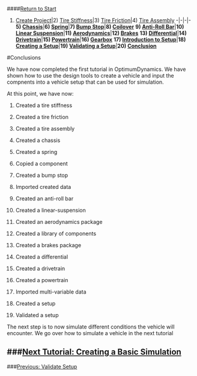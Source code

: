 ####[Return to Start](1_Tutorial_1.md)

1) [Create Project](2_Create_Project.md)|2) [Tire Stiffness](3_Tire_Stiffness.md)|3) [Tire Friction](4_Tire_Friction.md)|4) [Tire Assembly](5_TireAssy.md)
-|-|-|-
__5) [Chassis](6_Chassis.md)__|__6) [Spring](7_Spring.md)__|__7) [Bump Stop](8_BumpStop.md)__|__8) [Coilover](9_Coilover.md)__
__9) [Anti-Roll Bar](10_ARB.md)__|__10) [Linear Suspension](11_LinearSus.md)__|__11) [Aerodynamics](12_Aero.md)__|__12) [Brakes](13_Brakes.md)__
__13) [Differential](14_Diff.md)__|__14) [Drivetrain](15_DT.md)__|__15) [Powertrain](16_Powertrain.md)__|__16) [Gearbox](17_Gearbox.md)__
__17) [Introduction to Setup](18_Setupintro.md)__|__18) [Creating a Setup](19_Setup.md)__|__19) [Validating a Setup](20_ValidateSetup.md)__|__20) [Conclusion](21_Conclusion.md)__

#Conclusions

We have now completed the first tutorial in OptimumDynamics. We have shown how to use the design tools to create a vehicle and input the compnents into a vehicle setup that can be used for simulation.

At this point, we have now:

1) Created a tire stiffness

2) Created a tire friction

3) Created a tire assembly

4) Created a chassis

5) Created a spring

6) Copied a component

7) Created a bump stop

8) Imported created data

9) Created an anti-roll bar

10) Created a linear-suspension

11) Created an aerodynamics package

12) Created a library of components

13) Created a brakes package

14) Created a differential

15) Created a drivetrain

16) Created a powertrain

17) Imported multi-variable data

18) Created a setup

19) Validated a setup

The next step is to now simulate different conditions the vehicle will encounter. We go over how to simulate a vehicle in the next tutorial

###[Next Tutorial: Creating a Basic Simulation](../Tutorial_2_Vehicle_Simulation/1_Tutorial_2.md)
--------------------------------------------------------
###[Previous: Validate Setup](20_ValidateSetup.md)
